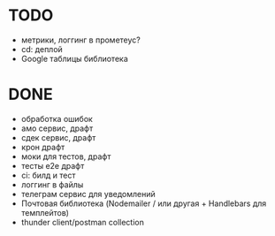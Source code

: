 # TODO

- метрики, логгинг в прометеус?
- cd: деплой
- Google таблицы библиотека

# DONE

- обработка ошибок
- амо сервис, драфт
- сдек сервис, драфт
- крон драфт
- моки для тестов, драфт
- тесты е2е драфт
- ci: билд и тест
- логгинг в файлы
- телеграм сервис для уведомлений
- Почтовая библиотека (Nodemailer / или другая + Handlebars для темплейтов)
- thunder client/postman collection
